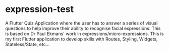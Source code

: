 # expression-test
 A Flutter Quiz Application where the user has to answer a series of visual questions to help improve their ability to recognise facial expressions. This is based on Dr Paul Ekmans' work in expressions/micro-expressions. This is my first Flutter application to develop skills with Routes, Styling, Widgets, Stateless/State, etc...

